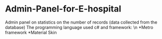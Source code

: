 # Admin-Panel-for-E-hospital
Admin panel  on statistics on the number of records (data collected from the database)
The programming language used c# and framework: \n
*Metro framework
*Material Skin

